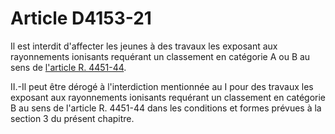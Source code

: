 # Article D4153-21

Il est interdit d'affecter les jeunes à des travaux les exposant aux rayonnements ionisants requérant un classement en catégorie A ou B au sens de [l'article R. 4451-44][1]. 

II.-Il peut être dérogé à l'interdiction mentionnée au I pour des travaux les exposant aux rayonnements ionisants requérant un classement en catégorie B au sens de l'article R. 4451-44 dans les conditions et formes prévues à la section 3 du présent chapitre.

 [1]: /affichCodeArticle.do?cidTexte=LEGITEXT000006072050&idArticle=LEGIARTI000022435963&dateTexte=&categorieLien=cid